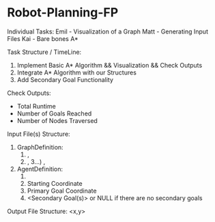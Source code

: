# Robot-Planning-FP
Individual Tasks:
Emil - Visualization of a Graph 
Matt - Generating Input Files
Kai - Bare bones A*

Task Structure / TimeLine:
1) Implement Basic A* Algorithm && Visualization && Check Outputs
2) Integrate A* Algorithm with our Structures
3) Add Secondary Goal Functionality

Check Outputs:
- Total Runtime
- Number of Goals Reached
- Number of Nodes Traversed

Input File(s) Structure:
1) GraphDefinition:
   1) <Min X Value>,<Max X Value>
   2) <Min Y Value>,<Max Y Value>
   3...) <x>,<y> <internal state> <change value>
3) AgentDefinition:
   1) <Starting Internal State>
   2) Starting Coordinate
   3) Primary Goal Coordinate
   4) <Secondary Goal(s)> or NULL if there are no secondary goals

Output File Structure:
<Num Steps>
<x,y> <agent internal state> <open queue>